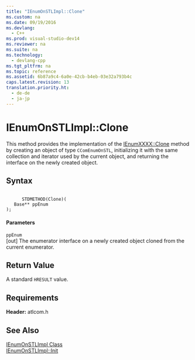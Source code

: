 ```yaml
---
title: "IEnumOnSTLImpl::Clone"
ms.custom: na
ms.date: 09/19/2016
ms.devlang: 
  - C++
ms.prod: visual-studio-dev14
ms.reviewer: na
ms.suite: na
ms.technology: 
  - devlang-cpp
ms.tgt_pltfrm: na
ms.topic: reference
ms.assetid: 6b87a9c4-6a0e-42cb-b4eb-03e32a793b4c
caps.latest.revision: 13
translation.priority.ht: 
  - de-de
  - ja-jp
---
```

# IEnumOnSTLImpl::Clone
This method provides the implementation of the [IEnumXXXX::Clone](https://msdn.microsoft.com/en-us/library/ms690336.aspx) method by creating an object of type `CComEnumOnSTL`, initializing it with the same collection and iterator used by the current object, and returning the interface on the newly created object.  
  
## Syntax  
  
```  
  
      STDMETHOD(Clone)(  
   Base** ppEnum   
);  
```  
  
#### Parameters  
 `ppEnum`  
 [out] The enumerator interface on a newly created object cloned from the current enumerator.  
  
## Return Value  
 A standard `HRESULT` value.  
  
## Requirements  
 **Header:** atlcom.h  
  
## See Also  
 [IEnumOnSTLImpl Class](../vs140/IEnumOnSTLImpl-Class.md)   
 [IEnumOnSTLImpl::Init](../vs140/IEnumOnSTLImpl--Init.md)